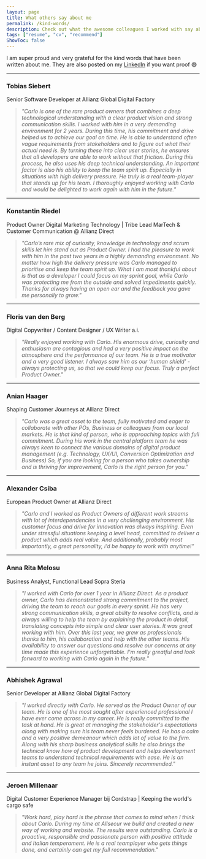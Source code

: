 ```yaml
---
layout: page
title: What others say about me
permalink: /kind-words/
description: Check out what the awesome colleagues I worked with say about me... 
tags: ["resume", "cv", "recommend"]
ShowToc: false
---
```


I am super proud and very grateful for the kind words that have been written about me. They are also posted on my [LinkedIn](https://www.linkedin.com/in/carlobloks/) if you want proof 😄

---

### Tobias Siebert 
Senior Software Developer at Allianz Global Digital Factory

> _"Carlo is one of the rare product owners that combines a deep technological understanding with a clear product vision and strong communication skills. I worked with him in a very demanding environment for 2 years. During this time, his commitment and drive helped us to achieve our goal on time. He is able to understand often vague requirements from stakeholders and to figure out what their actual need is. By turning these into clear user stories, he ensures that all developers are able to work without that friction. During this process, he also uses his deep technical understanding. An important factor is also his ability to keep the team spirit up. Especially in situations with high delivery pressure. He truly is a real team-player that stands up for his team. I thoroughly enjoyed working with Carlo and would be delighted to work again with him in the future."_

---

### Konstantin Riedel
Product Owner Digital Marketing Technology | Tribe Lead MarTech & Customer Communication @ Allianz Direct

>_"Carlo’s rare mix of curiosity, knowledge in technology and scrum skills let him stand out as Product Owner. I had the pleasure to work with him in the past two years in a highly demanding environment. No matter how high the delivery pressure was Carlo managed to prioritise and keep the team spirit up. What I am most thankful about is that as a developer I could focus on my sprint goal, while Carlo was protecting me from the outside and solved impediments quickly. Thanks for always having an open ear and the feedback you gave me personally to grow."_

---

### Floris van den Berg
Digital Copywriter / Content Designer / UX Writer a.i.

> _"Really enjoyed working with Carlo. His enormous drive, curiosity and enthusiasm are contagious and had a very positive impact on the atmosphere and the performance of our team. He is a true motivator and a very good listener. I always saw him as our ‘human shield’ - always protecting us, so that we could keep our focus. Truly a perfect Product Owner."_

---

### Anian Haager
Shaping Customer Journeys at Allianz Direct

> _"Carlo was a great asset to the team, fully motivated and eager to collaborate with other POs, Business or colleagues from our local markets. He is that kind of person, who is approaching topics with full commitment. During his work in the central platform team he was always keen to connect the various domains of digital product management (e.g. Technology, UX/UI, Conversion Optimization and Business) So, if you are looking for a person who takes ownership and is thriving for improvement, Carlo is the right person for you."_

--- 

### Alexander Csiba
European Product Owner at Allianz Direct

> _"Carlo and I worked as Product Owners of different work streams with lot of interdependencies in a very challenging environment. His customer focus and drive for innovation was always inspiring. Even under stressful situations keeping a level head, committed to deliver a product which adds real value. And additionally, probably most importantly, a great personality, i’d be happy to work with anytime!"_

---

### Anna Rita Melosu
Business Analyst, Functional Lead Sopra Steria

> _"I worked with Carlo for over 1 year in Allianz Direct. As a product owner, Carlo has demonstrated strong commitment to the project, driving the team to reach our goals in every sprint. He has very strong communication skills, a great ability to resolve conflicts, and is always willing to help the team by explaining the product in detail, translating concepts into simple and clear user stories. It was great working with him. Over this last year, we grew as professionals thanks to him, his collaboration and help with the other teams. His availability to answer our questions and resolve our concerns at any time made this experience unforgettable. I'm really greatful and look forward to working with Carlo again in the future."_

---

### Abhishek Agrawal
Senior Developer at Allianz Global Digital Factory

> _"I worked directly with Carlo. He served as the Product Owner of our team. He is one of the most sought after experienced professional I have ever come across in my career. He is really committed to the task at hand. He is great at managing the stakeholder's expectations along with making sure his team never feels burdened. He has a calm and a very positive demeanour which adds lot of value to the firm. Along with his sharp business analytical skills he also brings the technical know how of product development and helps development teams to understand technical requirements with ease. He is an instant asset to any team he joins. Sincerely recommended."_

---

### Jeroen Millenaar
Digital Customer Experience Manager bij Cordstrap | Keeping the world's cargo safe

> _"Work hard, play hard is the phrase that comes to mind when I think about Carlo. During my time at Allsecur we build and created a new way of working and website. The results were outstanding. Carlo is a proactive, responsible and passionate person with positive attitude and Italian temperament. He is a real teamplayer who gets things done, and certainly can get my full recommendation."_